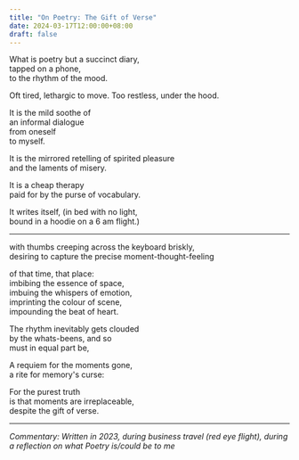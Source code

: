 ```yaml
---
title: "On Poetry: The Gift of Verse"
date: 2024-03-17T12:00:00+08:00
draft: false
---
```


What is poetry but a succinct diary,  
tapped on a phone,  
to the rhythm of the mood.  

Oft tired, lethargic to move.
Too restless, under the hood.  

It is the mild soothe of  
an informal dialogue  
from oneself  
to myself.  

It is the mirrored retelling 
of spirited pleasure  
and the laments of misery.  

It is a cheap therapy  
paid for by the purse of vocabulary.  

It writes itself, (in bed with no light,  
bound in a hoodie on a 6 am flight.)  

---

with thumbs creeping across the keyboard briskly,  
desiring to capture the precise moment-thought-feeling  

of that time, that place:  
imbibing the essence of space,  
imbuing the whispers of emotion,  
imprinting the colour of scene,  
impounding the beat of heart.  

The rhythm inevitably gets clouded  
by the whats-beens, and so  
must in equal part be,  

A requiem for the moments gone,  
a rite for memory's curse:  

For the purest truth  
is that moments are irreplaceable,  
despite the gift of verse.    

---

*Commentary: Written in 2023, during business travel (red eye flight), during a reflection on what Poetry is/could be to me*


<!-- My silent companion,  
my guardian of reminiscence.  

Over azure skies,  
I fly through the dusk into an uncertain dawn.  
In gentle remembrance  
of the whispers of the past, forlorn. -->